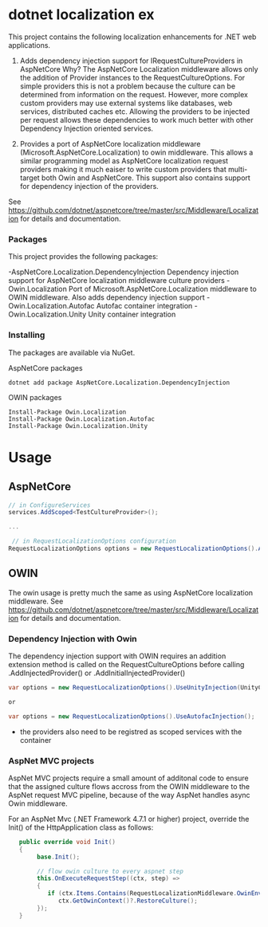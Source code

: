 # dotnet localization ex

This project contains the following localization enhancements for .NET web applications.

1. Adds dependency injection support for IRequestCultureProviders in AspNetCore
   Why? The AspNetCore Localization middleware allows only the addition of Provider instances to the RequestCultureOptions.  For simple providers this is not a problem because the culture can be determined from information on the request.  However, more complex custom providers may use external systems like databases, web services, distributed caches etc.  Allowing the providers to be injected per request allows these dependencies to work much better with other Dependency Injection oriented services.

2. Provides a port of AspNetCore localization middleware (Microsoft.AspNetCore.Localization) to owin middleware.  This allows a similar programming model as AspNetCore localization request providers making it much eaiser to write custom providers that multi-target both Owin and AspNetCore.  This support also contains support for dependency injection of the providers.

See https://github.com/dotnet/aspnetcore/tree/master/src/Middleware/Localization for details and documentation.

### Packages 

This project provides the following packages:

-AspNetCore.Localization.DependencyInjection
    Dependency injection support for AspNetCore localization middleware culture providers
-Owin.Localization 
   Port of Microsoft.AspNetCore.Localization middleware to OWIN middleware.  Also adds dependency injection support
-Owin.Localization.Autofac 
   Autofac container integration
-Owin.Localization.Unity 
   Unity container integration


### Installing 

The packages are available via NuGet.

AspNetCore packages
```
dotnet add package AspNetCore.Localization.DependencyInjection
```
OWIN packages
```
Install-Package Owin.Localization
Install-Package Owin.Localization.Autofac
Install-Package Owin.Localization.Unity
```
# Usage

## AspNetCore

```csharp
// in ConfigureServices
services.AddScoped<TestCultureProvider>();

...

 // in RequestLocalizationOptions configuration
RequestLocalizationOptions options = new RequestLocalizationOptions().AddInitialInjectedProvider<TestCultureProvider>();

```

## OWIN

The owin usage is pretty much the same as using AspNetCore localization middleware.  See https://github.com/dotnet/aspnetcore/tree/master/src/Middleware/Localization for details and documentation.

### Dependency Injection with Owin
The dependency injection support with OWIN requires an addition extension method is called on the RequestCultureOptions before calling .AddInjectedProvider<T>() or .AddInitialInjectedProvider<T>()

```csharp
var options = new RequestLocalizationOptions().UseUnityInjection(UnityConfig.Container);

or 

var options = new RequestLocalizationOptions().UseAutofacInjection();
```
* the providers also need to be registred as scoped services with the container

###  AspNet MVC projects
AspNet MVC projects require a small amount of additonal code to ensure that the assigned culture flows accross from the OWIN middleware to the AspNet request MVC pipeline, because of the way AspNet handles async Owin middleware.

For an AspNet Mvc (.NET Framework 4.7.1 or higher) project, override the Init() of the HttpApplication class as follows:

```csharp
   public override void Init()
   {
        base.Init();

        // flow owin culture to every aspnet step 
        this.OnExecuteRequestStep((ctx, step) =>
        {
           if (ctx.Items.Contains(RequestLocalizationMiddleware.OwinEnvironmentKey))
              ctx.GetOwinContext()?.RestoreCulture();
        });
   }
```





